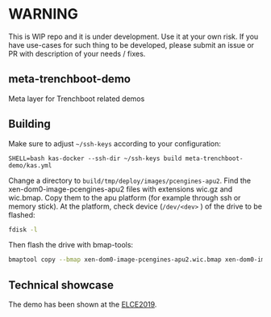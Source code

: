 # WARNING

This is WIP repo and it is under development. Use it at your own risk. 
If you have use-cases for such thing to be developed, please submit
an issue or PR with description of your needs / fixes.

## meta-trenchboot-demo

Meta layer for Trenchboot related demos

## Building

Make sure to adjust `~/ssh-keys` according to your configuration:

```
SHELL=bash kas-docker --ssh-dir ~/ssh-keys build meta-trenchboot-demo/kas.yml
```

Change a directory to `build/tmp/deploy/images/pcengines-apu2`. Find the
xen-dom0-image-pcengines-apu2 files with extensions wic.gz and wic.bmap.
Copy them to the apu platform (for example through ssh or memory stick).
At the platform, check device (`/dev/<dev>` ) of the drive to be flashed:

```bash
fdisk -l
```

Then flash the drive with bmap-tools:

```bash
bmaptool copy --bmap xen-dom0-image-pcengines-apu2.wic.bmap xen-dom0-image-pcengines-apu2.wic.gz /dev/<dev>
```

## Technical showcase

The demo has been shown at the [ELCE2019](https://3mdeb.com/news/events/#Embedded-Linux-Conference).

